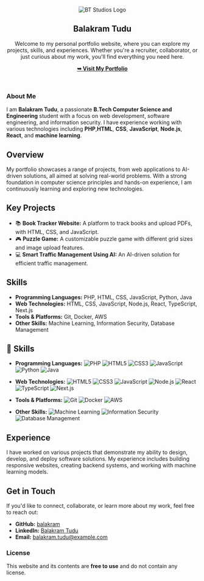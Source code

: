 <div align="center">

  <br />
  <br />
  
  <img src="https://balakram.github.io/practicemode/btlogo-icon.png" alt="BT Studios Logo" />

  <h2 align="center">Balakram Tudu</h2>

  Welcome to my personal portfolio website, where you can explore my projects, skills, and experiences. Whether you're a recruiter, collaborator, or just curious about my work, you'll find everything you need here.

  <a href="https://balakram.github.io/portfolio/"><strong>➥ Visit My Portfolio</strong></a>

</div>

<br />

### About Me

I am **Balakram Tudu**, a passionate **B.Tech Computer Science and Engineering** student with a focus on web development, software engineering, and information security. I have experience working with various technologies including **PHP**,**HTML**, **CSS**, **JavaScript**, **Node.js**, **React**, and **machine learning**.

## Overview

My portfolio showcases a range of projects, from web applications to AI-driven solutions, all aimed at solving real-world problems. With a strong foundation in computer science principles and hands-on experience, I am continuously learning and exploring new technologies.

## Key Projects

- 📚 **Book Tracker Website:** A platform to track books and upload PDFs, with HTML, CSS, and JavaScript.
- 🎮 **Puzzle Game:** A customizable puzzle game with different grid sizes and image upload features.
- 💻 **Smart Traffic Management Using AI:** An AI-driven solution for efficient traffic management.
  

## Skills

- **Programming Languages:** PHP, HTML, CSS, JavaScript, Python, Java
- **Web Technologies:** HTML, CSS, JavaScript, Node.js, React, TypeScript, Next.js
- **Tools & Platforms:** Git, Docker, AWS
- **Other Skills:** Machine Learning, Information Security, Database Management
## 🚀 Skills

- **Programming Languages:**
  ![PHP](https://img.shields.io/badge/PHP-777BB4?style=for-the-badge&logo=php&logoColor=white)
  ![HTML5](https://img.shields.io/badge/HTML5-E34F26?style=for-the-badge&logo=html5&logoColor=white)
  ![CSS3](https://img.shields.io/badge/CSS3-1572B6?style=for-the-badge&logo=css3&logoColor=white)
  ![JavaScript](https://img.shields.io/badge/JavaScript-F7DF1E?style=for-the-badge&logo=javascript&logoColor=black)
  ![Python](https://img.shields.io/badge/Python-3776AB?style=for-the-badge&logo=python&logoColor=white)
  ![Java](https://img.shields.io/badge/Java-007396?style=for-the-badge&logo=java&logoColor=white)

- **Web Technologies:**
  ![HTML5](https://img.shields.io/badge/HTML5-E34F26?style=for-the-badge&logo=html5&logoColor=white)
  ![CSS3](https://img.shields.io/badge/CSS3-1572B6?style=for-the-badge&logo=css3&logoColor=white)
  ![JavaScript](https://img.shields.io/badge/JavaScript-F7DF1E?style=for-the-badge&logo=javascript&logoColor=black)
  ![Node.js](https://img.shields.io/badge/Node.js-339933?style=for-the-badge&logo=nodedotjs&logoColor=white)
  ![React](https://img.shields.io/badge/React-61DAFB?style=for-the-badge&logo=react&logoColor=black)
  ![TypeScript](https://img.shields.io/badge/TypeScript-3178C6?style=for-the-badge&logo=typescript&logoColor=white)
  ![Next.js](https://img.shields.io/badge/Next.js-000000?style=for-the-badge&logo=nextdotjs&logoColor=white)

- **Tools & Platforms:**
  ![Git](https://img.shields.io/badge/Git-F05032?style=for-the-badge&logo=git&logoColor=white)
  ![Docker](https://img.shields.io/badge/Docker-2496ED?style=for-the-badge&logo=docker&logoColor=white)
  ![AWS](https://img.shields.io/badge/AWS-232F3E?style=for-the-badge&logo=amazon-aws&logoColor=white)

- **Other Skills:**
  ![Machine Learning](https://img.shields.io/badge/Machine%20Learning-003545?style=for-the-badge&logoColor=white)
  ![Information Security](https://img.shields.io/badge/Information%20Security-4B8BBE?style=for-the-badge&logoColor=white)
  ![Database Management](https://img.shields.io/badge/Database%20Management-336791?style=for-the-badge&logo=databasemanagement&logoColor=white)

## Experience

I have worked on various projects that demonstrate my ability to design, develop, and deploy software solutions. My experience includes building responsive websites, creating backend systems, and working with machine learning models.

## Get in Touch

If you'd like to connect, collaborate, or learn more about my work, feel free to reach out:

- **GitHub:** [balakram](https://github.com/balakram)
- **LinkedIn:** [Balakram Tudu](https://www.linkedin.com/in/balakram-tudu)
- **Email:** [balakram.tudu@example.com](mailto:balakram.tudu@example.com)

### License

This website and its contents are **free to use** and do not contain any license.
